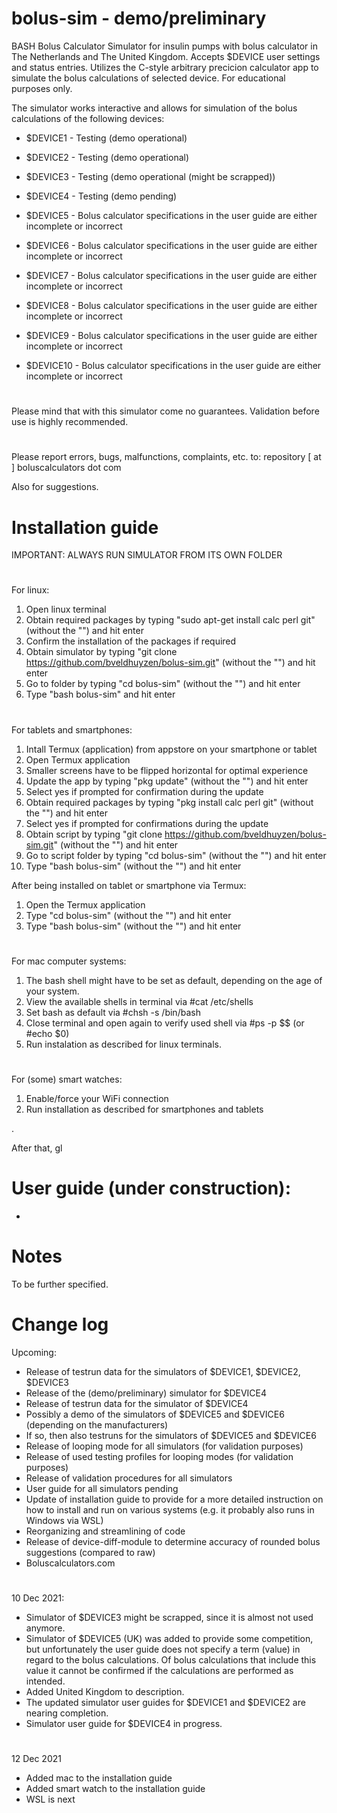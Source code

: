 # bolus-sim - demo/preliminary

BASH Bolus Calculator Simulator for insulin pumps with bolus calculator in The Netherlands and The United Kingdom. Accepts $DEVICE user settings and status entries. Utilizes the C-style arbitrary precicion calculator app to simulate the bolus calculations of selected device. For educational purposes only.

The simulator works interactive and allows for simulation of the bolus calculations of the following devices:

- $DEVICE1 - Testing (demo operational)
- $DEVICE2 - Testing (demo operational)
- $DEVICE3 - Testing (demo operational (might be scrapped))

- $DEVICE4 - Testing (demo pending)
- $DEVICE5 - Bolus calculator specifications in the user guide are either incomplete or incorrect

- $DEVICE6 - Bolus calculator specifications in the user guide are either incomplete or incorrect
- $DEVICE7 - Bolus calculator specifications in the user guide are either incomplete or incorrect
- $DEVICE8 - Bolus calculator specifications in the user guide are either incomplete or incorrect

- $DEVICE9 - Bolus calculator specifications in the user guide are either incomplete or incorrect

- $DEVICE10 - Bolus calculator specifications in the user guide are either incomplete or incorrect

#
Please mind that with this simulator come no guarantees. Validation before use is highly recommended. 

#
Please report errors, bugs, malfunctions, complaints, etc. to: repository [ at ] boluscalculators dot com

Also for suggestions.

#
# Installation guide
IMPORTANT: ALWAYS RUN SIMULATOR FROM ITS OWN FOLDER

#
For linux:
1. Open linux terminal
2. Obtain required packages by typing "sudo apt-get install calc perl git" (without the "") and hit enter
3. Confirm the installation of the packages if required
4. Obtain simulator by typing "git clone https://github.com/bveldhuyzen/bolus-sim.git" (without the "") and hit enter
5. Go to folder by typing "cd bolus-sim" (without the "") and hit enter
6. Type "bash bolus-sim" and hit enter

#
For tablets and smartphones:
1. Intall Termux (application) from appstore on your smartphone or tablet
3. Open Termux application
4. Smaller screens have to be flipped horizontal for optimal experience
5. Update the app by typing "pkg update" (without the "") and hit enter
6. Select yes if prompted for confirmation during the update
7. Obtain required packages by typing "pkg install calc perl git" (without the "") and hit enter
8. Select yes if prompted for confirmations during the update
9. Obtain script by typing "git clone https://github.com/bveldhuyzen/bolus-sim.git" (without the "") and hit enter
10. Go to script folder by typing "cd bolus-sim" (without the "") and hit enter
11. Type "bash bolus-sim" (without the "") and hit enter

After being installed on tablet or smartphone via Termux:
1. Open the Termux application
2. Type "cd bolus-sim" (without the "") and hit enter
3. Type "bash bolus-sim" (without the "") and hit enter

#
For mac computer systems:
1. The bash shell might have to be set as default, depending on the age of your system.
2. View the available shells in terminal via #cat /etc/shells
3. Set bash as default via #chsh -s /bin/bash
4. Close terminal and open again to verify used shell via #ps -p $$ (or #echo $0)
5. Run instalation as described for linux terminals.

#
For (some) smart watches:
1. Enable/force your WiFi connection
2. Run installation as described for smartphones and tablets

.

After that, gl

#
# User guide (under construction):
-

#
# Notes

To be further specified.

#
# Change log

Upcoming:

- Release of testrun data for the simulators of $DEVICE1, $DEVICE2, $DEVICE3 
- Release of the (demo/preliminary) simulator for $DEVICE4
- Release of testrun data for the simulator of $DEVICE4
- Possibly a demo of the simulators of $DEVICE5 and $DEVICE6 (depending on the manufacturers)
- If so, then also testruns for the simulators of $DEVICE5 and $DEVICE6
- Release of looping mode for all simulators (for validation purposes)
- Release of used testing profiles for looping modes (for validation purposes)
- Release of validation procedures for all simulators
- User guide for all simulators pending
- Update of installation guide to provide for a more detailed instruction on how to install and run on various systems (e.g. it probably also runs in Windows via WSL)
- Reorganizing and streamlining of code
- Release of device-diff-module to determine accuracy of rounded bolus suggestions (compared to raw)
- Boluscalculators.com


#
10 Dec 2021:
- Simulator of $DEVICE3 might be scrapped, since it is almost not used anymore.
- Simulator of $DEVICE5 (UK) was added to provide some competition, but unfortunately the user guide does not specify a term (value) in regard to the bolus calculations. Of bolus calculations that include this value it cannot be confirmed if the calculations are performed as intended.
- Added United Kingdom to description.
- The updated simulator user guides for $DEVICE1 and $DEVICE2 are nearing completion.
- Simulator user guide for $DEVICE4 in progress.


#
12 Dec 2021
- Added mac to the installation guide
- Added smart watch to the installation guide
- WSL is next
